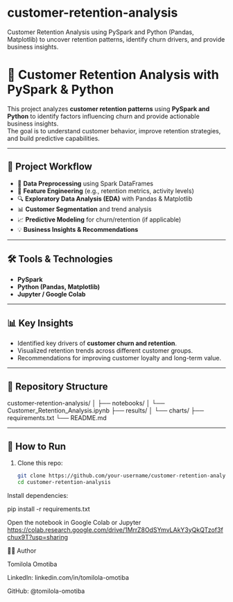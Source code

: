# customer-retention-analysis
Customer Retention Analysis using PySpark and Python (Pandas, Matplotlib) to uncover retention patterns, identify churn drivers, and provide business insights.
# 🛒 Customer Retention Analysis with PySpark & Python

This project analyzes **customer retention patterns** using **PySpark and Python** to identify factors influencing churn and provide actionable business insights.  
The goal is to understand customer behavior, improve retention strategies, and build predictive capabilities.

---

## 🚀 Project Workflow
- 📂 **Data Preprocessing** using Spark DataFrames  
- 🧩 **Feature Engineering** (e.g., retention metrics, activity levels)  
- 🔍 **Exploratory Data Analysis (EDA)** with Pandas & Matplotlib  
- 📊 **Customer Segmentation** and trend analysis  
- 📈 **Predictive Modeling** for churn/retention (if applicable)  
- 💡 **Business Insights & Recommendations**  

---

## 🛠️ Tools & Technologies
- **PySpark**  
- **Python (Pandas, Matplotlib)**  
- **Jupyter / Google Colab**  

---

## 📊 Key Insights
- Identified key drivers of **customer churn and retention**.  
- Visualized retention trends across different customer groups.  
- Recommendations for improving customer loyalty and long-term value.  

---

## 📂 Repository Structure
customer-retention-analysis/
│
├── notebooks/
│ └── Customer_Retention_Analysis.ipynb
├── results/
│ └── charts/
├── requirements.txt
└── README.md



---

## 📖 How to Run
1. Clone this repo:
   ```bash
   git clone https://github.com/your-username/customer-retention-analysis.git
   cd customer-retention-analysis


Install dependencies:

pip install -r requirements.txt

Open the notebook in Google Colab or Jupyter
https://colab.research.google.com/drive/1MrrZ8OdSYmvLAkY3yQkQTzof3fchux9T?usp=sharing



👩‍💻 Author

Tomilola Omotiba

LinkedIn: linkedin.com/in/tomilola-omotiba

GitHub: @tomilola-omotiba
